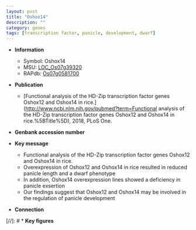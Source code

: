 ```yaml
---
layout: post
title: "Oshox14"
description: ""
category: genes
tags: [transcription factor, panicle, development, dwarf]
---
```


* **Information**  
    + Symbol: Oshox14  
    + MSU: [LOC_Os07g39320](http://rice.plantbiology.msu.edu/cgi-bin/ORF_infopage.cgi?orf=LOC_Os07g39320)  
    + RAPdb: [Os07g0581700](http://rapdb.dna.affrc.go.jp/viewer/gbrowse_details/irgsp1?name=Os07g0581700)  

* **Publication**  
    + [Functional analysis of the HD-Zip transcription factor genes Oshox12 and Oshox14 in rice.](http://www.ncbi.nlm.nih.gov/pubmed?term=Functional analysis of the HD-Zip transcription factor genes Oshox12 and Oshox14 in rice.%5BTitle%5D), 2018, PLoS One.

* **Genbank accession number**  

* **Key message**  
    + Functional analysis of the HD-Zip transcription factor genes Oshox12 and Oshox14 in rice.
    + Overexpression of Oshox12 and Oshox14 in rice resulted in reduced panicle length and a dwarf phenotype
    + In addition, Oshox14 overexpression lines showed a deficiency in panicle exsertion
    + Our findings suggest that Oshox12 and Oshox14 may be involved in the regulation of panicle development

* **Connection**  

[//]: # * **Key figures**  


